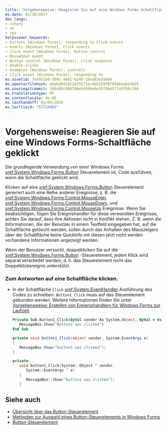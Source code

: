 ```yaml
---
title: 'Vorgehensweise: Reagieren Sie auf eine Windows Forms-Schaltfläche geklickt'
ms.date: 03/30/2017
dev_langs:
- csharp
- vb
- cpp
helpviewer_keywords:
- buttons [Windows Forms], responding to Click events
- events [Windows Forms], Click events
- Click event [Windows Forms], Button control
- MouseDown event
- Button control [Windows Forms], click response
- double-clicks
- examples [Windows Forms], controls
- Click event [Windows Forms], responding to
ms.assetid: 7a4951bd-369c-4662-b246-28ad83eda484
ms.openlocfilehash: e6e6d041422a79171ec4b6159f0789b8aa6a50d5
ms.sourcegitcommit: 160a88c8087b0e63606e6e35f9bd57fa5f69c168
ms.translationtype: MT
ms.contentlocale: de-DE
ms.lasthandoff: 03/09/2019
ms.locfileid: "57724985"
---
```

# <a name="how-to-respond-to-windows-forms-button-clicks"></a>Vorgehensweise: Reagieren Sie auf eine Windows Forms-Schaltfläche geklickt
Die grundlegende Verwendung von einer Windows Forms <xref:System.Windows.Forms.Button> Steuerelement ist, Code ausführen, wenn die Schaltfläche geklickt wird.  
  
 Klicken auf eine <xref:System.Windows.Forms.Button> Steuerelement generiert auch eine Reihe anderer Ereignisse, z. B. die <xref:System.Windows.Forms.Control.MouseEnter>, <xref:System.Windows.Forms.Control.MouseDown>, und <xref:System.Windows.Forms.Control.MouseUp> Ereignisse. Wenn Sie beabsichtigen, fügen Sie Ereignishandler für diese verwandten Ereignisse, achten Sie darauf, dass ihre Aktionen nicht in Konflikt stehen. Z. B. wenn die Informationen, die der Benutzer in einem Textfeld eingegeben hat, auf die Schaltfläche gelöscht werden, sollen durch das Anhalten des Mauszeigers über der Schaltfläche keine QuickInfo mit diesen jetzt nicht werden vorhandene Informationen angezeigt werden.  
  
 Wenn der Benutzer versucht, doppelklicken Sie auf die <xref:System.Windows.Forms.Button> -Steuerelement, jedem Klick wird separat verarbeitet werden; d. h. das Steuerelement nicht das Doppelklickereignis unterstützt.  
  
### <a name="to-respond-to-a-button-click"></a>Zum Antworten auf eine Schaltfläche klicken.  
  
-   In der Schaltfläche `Click` <xref:System.EventHandler> Ausführung des Codes zu schreiben. `Button1_Click` muss auf das Steuerelement gebunden werden. Weitere Informationen finden Sie unter [Vorgehensweise: Erstellen von Ereignishandlern für Windows Forms zur Laufzeit](../how-to-create-event-handlers-at-run-time-for-windows-forms.md).  
  
    ```vb  
    Private Sub Button1_Click(ByVal sender As System.Object, ByVal e As System.EventArgs) Handles Button1.Click  
       MessageBox.Show("Button1 was clicked")  
    End Sub  
    ```  
  
    ```csharp  
    private void button1_Click(object sender, System.EventArgs e)  
    {  
       MessageBox.Show("button1 was clicked");  
    }  
    ```  
  
    ```cpp  
    private:  
       void button1_Click(System::Object ^ sender,  
          System::EventArgs ^ e)  
       {  
          MessageBox::Show("button1 was clicked");  
       }  
    ```  
  
## <a name="see-also"></a>Siehe auch
- [Übersicht über das Button-Steuerelement](button-control-overview-windows-forms.md)
- [Methoden zur Auswahl eines Button-Steuerelements in Windows Forms](ways-to-select-a-windows-forms-button-control.md)
- [Button-Steuerelement](button-control-windows-forms.md)
